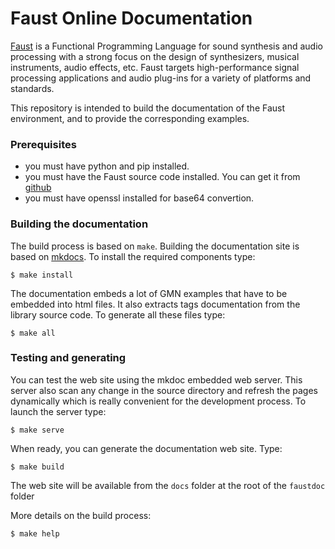 
# Faust Online Documentation

[Faust](https://faust.grame.fr) is a Functional Programming Language for sound synthesis and audio processing with a strong focus on the design of synthesizers, musical instruments, audio effects, etc. Faust targets high-performance signal processing applications and audio plug-ins for a variety of platforms and standards.

This repository is intended to build the documentation of the Faust environment, and to provide the corresponding examples. 

### Prerequisites
- you must have python and pip installed.
- you must have the Faust source code installed. You can get it from [github](https://github.com/grame-cncm/faust)
- you must have openssl installed for base64 convertion.


### Building the documentation

The build process is based on `make`. Building the documentation site is based on [mkdocs](https://www.mkdocs.org/).
To install the required components type:
~~~~~~~~~~~~~~~~
$ make install
~~~~~~~~~~~~~~~~

The documentation embeds a lot of GMN examples that have to be embedded into html files. 
It also extracts tags documentation from the library source code.
To generate all these files type:
~~~~~~~~~~~~~~~~
$ make all
~~~~~~~~~~~~~~~~


### Testing and generating

You can test the web site using the mkdoc embedded web server. This server also scan any change in the source directory and refresh the pages dynamically which is really convenient for the development process. To launch the server type:
~~~~~~~~~~~~~~~~
$ make serve
~~~~~~~~~~~~~~~~

When ready, you can generate the documentation web site. Type:
~~~~~~~~~~~~~~~~
$ make build
~~~~~~~~~~~~~~~~
The web site will be available from the `docs` folder at the root of the `faustdoc` folder


More details on the build process:
~~~~~~~~~~~~~~~~
$ make help
~~~~~~~~~~~~~~~~

